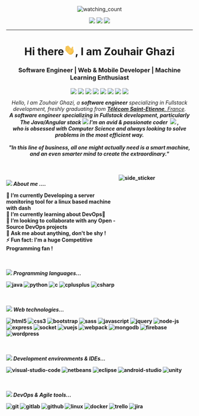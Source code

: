 <p align="center"> 
  <img src="https://komarev.com/ghpvc/?username=ZouhairGhazi&color=brightgreen" alt="watching_count" />
</p>
<p align="center">
  <img src="https://img.shields.io/badge/Age-24-blue" />
  <img src="https://img.shields.io/badge/Location-Paris,%20France-success" />
  <img src="https://img.shields.io/badge/Languages-English, French%20%26%20Arabic-danger" />
</p>
<hr>
<h1 align="center">Hi there<img src="https://raw.githubusercontent.com/ABSphreak/ABSphreak/master/gifs/Hi.gif" width="30px">, I am Zouhair Ghazi </h1>
<h3 align="center">Software Engineer | Web & Mobile Developer | Machine Learning Enthusiast </h3>
<p align="center">
<a href="https://www.linkedin.com/in/zouhair-ghazi-02a71a1a4/" target="blank"><img align="center" src="https://img.shields.io/badge/LinkedIn-blue?style=flat&logo=linkedin&labelColor=blue"/></a>  
<a href="https://www.facebook.com/zouhair.ghazi.17/" target="blank"><img align="center" src="https://img.shields.io/badge/Facebook-blue?style=flat&logo=facebook&labelColor=black"/></a>
<a href="https://www.instagram.com/zouhair.ghazi/" target="blank"><img align="center" src="https://img.shields.io/badge/Instagram-ff69b4?style=flat&logo=instagram&labelColor=black"/></a>
<a href="https://leetcode.com/ZouhairGhazi/" target="blank"><img align="center" src="https://img.shields.io/badge/LeetCode-orange?style=flat&logo=leetcode&labelColor=black"/></a>
<a href="https://codeforces.com/profile/TheMenTaLisT7" target="blank"><img align="center" src="https://img.shields.io/badge/CodeForces-red?style=flat&logo=codeforces&labelColor=black"/></a>
<a href="https://www.hackerrank.com/zouhair_ghazi" target="blank"><img align="center" src="https://img.shields.io/badge/Hackerrank-black?style=flat&logo=hackerrank&labelColor=black" /></a>
<a href="https://www.kaggle.com/zouhairghazi" target="blank"><img align="center" src="https://img.shields.io/badge/Kaggle-9cf?style=flat&logo=kaggle&labelColor=black"/></a>
<a href = "mailto: zouhair.ghazi1999@gmail.com"><img align="center" src="https://img.shields.io/badge/Gmail-red?style=flat&logo=gmail&labelColor=black"/></a>
</p>
</p>



<p align="center">
  <em>
    Hello, I am Zouhair Ghazi, a <b>software engineer</b> specializing in Fullstack development, freshly graduating from <a href="https://www.telecom-st-etienne.fr/en/"> <b>Télécom Saint-Etienne</b>, France</a>. <br>
    <b>A software engineer specializing in Fullstack development, particularly The Java/Angular stack
    <img src="https://github.com/TheDudeThatCode/TheDudeThatCode/blob/master/Assets/Developer.gif" width="30px"> I'm an <b>avid & passionate coder</b>&nbsp;
    <img src="https://github.com/TheDudeThatCode/TheDudeThatCode/blob/master/Assets/Designer.gif" width="36px">&nbsp,<br>who is <b>obsessed</b>
    with <b>Computer Science</b> and always looking to solve problems in the most <b>efficient</b> way.
  </em> 
  <br><br>
<b><i align="center">"In this line of business, all one might actually need is a smart machine, and an even smarter mind to create the extraordinary."</i></b>
</p>
<br><br>
<img align="right" width=200px height=200px alt="side_sticker" src="https://media.giphy.com/media/TEnXkcsHrP4YedChhA/giphy.gif" />

<img src="https://media.giphy.com/media/iY8CRBdQXODJSCERIr/giphy.gif" width="30px">&nbsp;***About me ....***

🔭 I’m currently Developing a server monitoring tool for a linux based machine with **dash**<br>
🌱 I’m currently learning about **DevOps**🥰<br>
👯 I’m looking to collaborate with any **Open - Source DevOps projects**<br>
💬 Ask me about anything, don't be shy !<br>
⚡ Fun fact: I'm a huge Competitive Programming fan !
 
<br><br>
<img src="https://media.giphy.com/media/iY8CRBdQXODJSCERIr/giphy.gif" width="30px">&nbsp;***Programming languages...***
<p align="left">
  
  ![java](https://user-images.githubusercontent.com/56552739/151788930-3d0c8b8b-659b-4666-bd8d-b555018bd2d5.png)  ![python](https://user-images.githubusercontent.com/56552739/151797286-2ccc2c98-2c9d-48c7-a058-279fe673f44f.png)
  ![c](https://user-images.githubusercontent.com/56552739/151803919-568e89a7-5e35-49c0-9617-33ec19ff9ab8.png)
  ![cplusplus](https://user-images.githubusercontent.com/56552739/151803938-fc2a7020-fba6-4034-bbe8-da06f1124188.png)
  ![csharp](https://user-images.githubusercontent.com/56552739/151803946-e51a04ea-7459-4742-b16b-c11854190313.png)
  
<br><br>
<img src="https://media.giphy.com/media/iY8CRBdQXODJSCERIr/giphy.gif" width="30px">&nbsp;***Web technologies...***
<p align="left">
  
   ![html5](https://user-images.githubusercontent.com/56552739/151796855-d54eba4a-73eb-48c5-b59a-5ccd5b0561f4.png)
   ![css3](https://user-images.githubusercontent.com/56552739/151797230-69ada69f-2afd-40ac-862b-779ae8b5c605.png)
   ![bootstrap](https://user-images.githubusercontent.com/56552739/151805374-d7dfa79d-c5d5-4bcc-9b5f-6be462c67395.png)
   ![sass](https://user-images.githubusercontent.com/56552739/151805180-5df7fe7e-3fb2-410d-bd68-f2d09ec6f22a.png)
   ![javascript](https://user-images.githubusercontent.com/56552739/151788622-613898b7-3f19-4d4e-b5cd-947d26ab1003.png)
   ![jquery](https://user-images.githubusercontent.com/56552739/151805529-6e4345bb-2f96-4c16-8571-09b3fc06cb01.png)
   ![node-js](https://user-images.githubusercontent.com/56552739/151788820-a1e2a2da-3994-4431-b666-28de3088f192.png)
   ![express](https://user-images.githubusercontent.com/56552739/151789181-319ed21a-e440-4040-b1bd-375951c908d4.png) 
   ![socket](https://user-images.githubusercontent.com/56552739/151806282-7f6abc1c-e47d-4fd4-998f-2c2d3b3695e6.png)
   ![vuejs](https://user-images.githubusercontent.com/56552739/151806623-16fe61b4-542f-489b-bd55-d82202d5ff7e.png)
   ![webpack](https://user-images.githubusercontent.com/56552739/151806872-d8d49483-0c2f-4836-a660-7be6ff3b139a.png)
   ![mongodb](https://user-images.githubusercontent.com/56552739/151811037-ecf60404-681a-481a-b164-df23a5c93bea.png)
   ![firebase](https://user-images.githubusercontent.com/56552739/151811137-6dbfdd2b-4f49-40ae-9bc6-4f0ded2c7214.png)
   ![wordpress](https://user-images.githubusercontent.com/56552739/151816138-0c6c04bb-793b-4943-b434-a0622a31398d.png)


<br><br>
<img src="https://media.giphy.com/media/iY8CRBdQXODJSCERIr/giphy.gif" width="30px">&nbsp;***Development environments & IDEs...***
<p align="left">
  
   ![visual-studio-code](https://user-images.githubusercontent.com/56552739/151811763-6fae9aef-6cbd-4d2a-83d4-549ebd2c185c.png)
   ![netbeans](https://user-images.githubusercontent.com/56552739/151811390-f269bfba-09bd-4349-af65-d7fe09f6fde3.png)
   ![eclipse](https://user-images.githubusercontent.com/56552739/151811392-b4fb4949-b4e5-4835-98e0-8d8598b4d5de.png)
   ![android-studio](https://user-images.githubusercontent.com/56552739/151811581-3aa3b049-4d03-4c1d-8e89-0c84a522be4e.png)
   ![unity](https://user-images.githubusercontent.com/56552739/151811394-e5aba4a2-5249-488b-aa84-0420be9a9302.png)


<br><br>
<img src="https://media.giphy.com/media/iY8CRBdQXODJSCERIr/giphy.gif" width="30px">&nbsp;***DevOps & Agile tools...***
<p align="left">
  
   ![git](https://user-images.githubusercontent.com/56552739/151810556-b3dc019d-008e-4596-8964-ca22dd9e92e3.png)
   ![gitlab](https://user-images.githubusercontent.com/56552739/151810502-4b528b38-2b2e-4efa-9226-d5aec983bd3a.png)
   ![github](https://user-images.githubusercontent.com/56552739/151810626-d598ebab-8bd8-4611-9661-be993a897736.png)
   ![linux](https://user-images.githubusercontent.com/56552739/151789012-a6fc5f0e-c36e-4e11-93e0-ab7d648b568b.png)
   ![docker](https://user-images.githubusercontent.com/56552739/151800199-f10553af-75ec-4c5e-b94d-1537ef2aad38.png)
   ![trello](https://user-images.githubusercontent.com/56552739/151816106-e0987713-2daa-4ab5-8bf2-b639bf38fdf8.png)
   ![jira](https://user-images.githubusercontent.com/56552739/151816459-c8ebfc97-e209-4586-a15a-794b65f41936.png)


   

